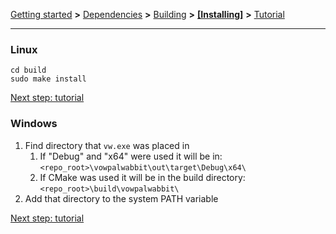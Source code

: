 [Getting started](https://github.com/VowpalWabbit/vowpal_wabbit/wiki/Getting-started) **>** [Dependencies](https://github.com/VowpalWabbit/vowpal_wabbit/wiki/Dependencies) **>** [Building](https://github.com/VowpalWabbit/vowpal_wabbit/wiki/Building) **>** [**[Installing]**](https://github.com/VowpalWabbit/vowpal_wabbit/wiki/Installing) **>** [Tutorial](https://github.com/VowpalWabbit/vowpal_wabbit/wiki/Tutorial)

<hr>

### Linux
```
cd build
sudo make install
```

[Next step: tutorial](https://github.com/VowpalWabbit/vowpal_wabbit/wiki/Tutorial)

### Windows
1. Find directory that `vw.exe` was placed in
    1. If "Debug" and "x64" were used it will be in: `<repo_root>\vowpalwabbit\out\target\Debug\x64\`
    2. If CMake was used it will be in the build directory: `<repo_root>\build\vowpalwabbit\`
2. Add that directory to the system PATH variable

[Next step: tutorial](https://github.com/VowpalWabbit/vowpal_wabbit/wiki/Tutorial)